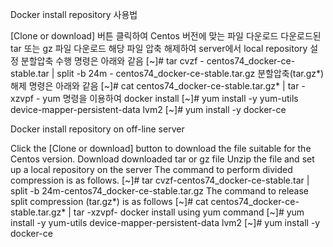 Docker install repository 사용법

[Clone or download] 버튼 클릭하여 Centos 버전에 맞는 파일 다운로드
다운로드된 tar 또는 gz 파일 다운로드
해당 파일 압축 해제하여 server에서 local repository 설정
분할압축 수행 명령은 아래와 같음
[~]# tar cvzf - centos74_docker-ce-stable.tar | split -b 24m - centos74_docker-ce-stable.tar.gz
분할압축(tar.gz*) 해제 명령은 아래와 같음
[~]# cat centos74_docker-ce-stable.tar.gz* | tar -xzvpf -
yum 명령을 이용하여 docker install 
[~]# yum install -y yum-utils device-mapper-persistent-data lvm2
[~]# yum install -y docker-ce



Docker install repository on off-line server

Click the [Clone or download] button to download the file suitable for the Centos version.
Download downloaded tar or gz file
Unzip the file and set up a local repository on the server
The command to perform divided compression is as follows.
[~]# tar cvzf-centos74_docker-ce-stable.tar | split -b 24m-centos74_docker-ce-stable.tar.gz
The command to release split compression (tar.gz*) is as follows
[~]# cat centos74_docker-ce-stable.tar.gz* | tar -xzvpf-
docker install using yum command
[~]# yum install -y yum-utils device-mapper-persistent-data lvm2
[~]# yum install -y docker-ce
